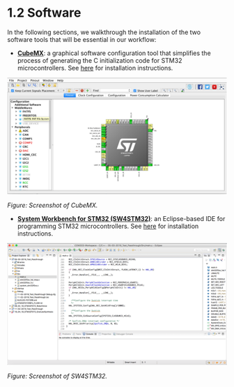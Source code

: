 # 1.2 Software

In the following sections, we walkthrough the installation of the two software tools that will be essential in our workflow:

* [**CubeMX**](https://www.st.com/en/development-tools/stm32cubemx.html): a graphical software configuration tool that simplifies the process of generating the C initialization code for STM32 microcontrollers. See [here](cubemx.md) for installation instructions.

![](../../.gitbook/assets/cubemx.png)

_Figure: Screenshot of CubeMX._

* [**System Workbench for STM32 \(SW4STM32\)**](https://www.st.com/en/development-tools/sw4stm32.html): an Eclipse-based IDE for programming STM32 microcontrollers. See [here](sw4stm32.md) for installation instructions.

![](../../.gitbook/assets/sw4stm32.png)

_Figure: Screenshot of SW4STM32._

